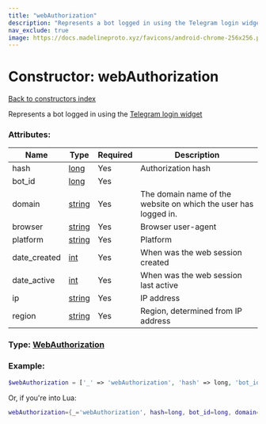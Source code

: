 ```yaml
---
title: "webAuthorization"
description: "Represents a bot logged in using the Telegram login widget"
nav_exclude: true
image: https://docs.madelineproto.xyz/favicons/android-chrome-256x256.png
---
```

# Constructor: webAuthorization  
[Back to constructors index](index.md)



Represents a bot logged in using the [Telegram login widget](https://core.telegram.org/widgets/login)

### Attributes:

| Name     |    Type       | Required | Description |
|----------|---------------|----------|-------------|
|hash|[long](../types/long.md) | Yes|Authorization hash|
|bot\_id|[long](../types/long.md) | Yes|
|domain|[string](../types/string.md) | Yes|The domain name of the website on which the user has logged in.|
|browser|[string](../types/string.md) | Yes|Browser user-agent|
|platform|[string](../types/string.md) | Yes|Platform|
|date\_created|[int](../types/int.md) | Yes|When was the web session created|
|date\_active|[int](../types/int.md) | Yes|When was the web session last active|
|ip|[string](../types/string.md) | Yes|IP address|
|region|[string](../types/string.md) | Yes|Region, determined from IP address|



### Type: [WebAuthorization](../types/WebAuthorization.md)


### Example:

```php
$webAuthorization = ['_' => 'webAuthorization', 'hash' => long, 'bot_id' => long, 'domain' => 'string', 'browser' => 'string', 'platform' => 'string', 'date_created' => int, 'date_active' => int, 'ip' => 'string', 'region' => 'string'];
```  


Or, if you're into Lua:

```lua
webAuthorization={_='webAuthorization', hash=long, bot_id=long, domain='string', browser='string', platform='string', date_created=int, date_active=int, ip='string', region='string'}

```


